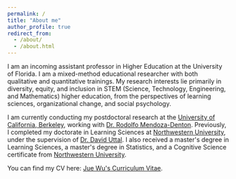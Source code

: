 ```yaml
---
permalink: /
title: "About me"
author_profile: true
redirect_from: 
  - /about/
  - /about.html
---
```


I am an incoming assistant professor in Higher Education at the University of Florida. I am a mixed-method educational researcher with both qualitative and quantitative trainings. My research interests lie primarily in diversity, equity, and inclusion in STEM (Science, Technology, Engineering, and Mathematics) higher education, from the perspectives of learning sciences, organizational change, and social psychology. 

I am currently conducting my postdoctoral research at the [University of California, Berkeley](https://berkeley.edu), working with [Dr. Rodolfo Mendoza-Denton](https://vcresearch.berkeley.edu/faculty/rodolfo-mendoza-denton). Previously, I completed my doctorate in Learning Sciences at [Northwestern University](https://northwestern.edu), under the supervision of [Dr. David Uttal](https://psychology.northwestern.edu/people/faculty/core/profiles/david-uttal.html). I also received a master's degree in Learning Sciences, a master's degree in Statistics, and a Cognitive Science certificate from [Northwestern University](https://northwestern.edu). 

You can find my CV here: [Jue Wu's Curriculum Vitae](../assets/Curriculum_Vitae.pdf).

